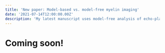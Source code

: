 ```yaml
---
title: 'New paper: Model-based vs. model-free myelin imaging'
date: '2021-07-14T12:00:00.00Z'
description: 'My latest manuscript uses model-free analysis of echo-planar spectroscopic imaging to show that fitting data to common biophysical models lowers myelin classification performance.'
---
```


# Coming soon!
